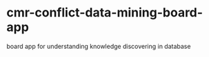 # cmr-conflict-data-mining-board-app
board app for understanding knowledge discovering in database 
